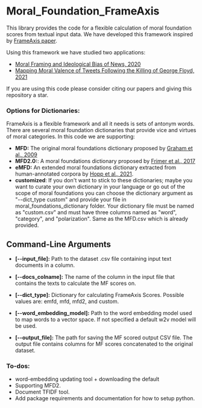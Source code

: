 # Moral_Foundation_FrameAxis
This library provides the code for a flexible calculation of moral foundation scores from textual input data.
We have developed this framework inspired by [FrameAxis paper](https://arxiv.org/pdf/2002.08608.pdf).

Using this framework we have studied two applications:
- [Moral Framing and Ideological Bias of News, 2020](https://arxiv.org/pdf/2009.12979.pdf)
- [Mapping Moral Valence of Tweets Following the Killing of George Floyd, 2021](https://arxiv.org/pdf/2104.09578.pdf)

If you are using this code please consider citing our papers and giving this repository a star.

### Options for Dictionaries:
FrameAxis is a flexible framework and all it needs is sets of antonym words. There are several moral foundation dictionaries that provide vice and virtues of moral categories. In this code we are supporting:
- **MFD:** The original moral foundations dictionary proposed by [Graham et al., 2009](https://fbaum.unc.edu/teaching/articles/JPSP-2009-Moral-Foundations.pdf)
- **MFD2.0:**: A moral foundations dictionary proposed by [Frimer et al., 2017](https://osf.io/ezn37/)
- **eMFD:** An extended moral foundations dictionary extracted from human-annotated corpora by [Hopp et al., 2021](https://link.springer.com/article/10.3758/s13428-020-01433-0).
- **customized**: If you don't want to stick to these dictionaries; maybe you want to curate your own dictionary in your language or go out of the scope of moral foundations you can choose the dictionary argument as "--dict_type custom" and provide your file in moral_foundations_dictionary folder. Your dictionary file must be named as "custom.csv" and must have three columns named as "word", "category", and "polarization". Same as the MFD.csv which is already provided. 
## Command-Line Arguments
- **[--input_file]:** Path to the dataset .csv file containing input text documents in a column.
- **[--docs_colname]:** The name of the column in the input file that contains the texts to calculate the MF scores on. 

- **[--dict_type]:** Dictionary for calculating FrameAxis Scores. Possible values are: emfd, mfd, mfd2, and custom. 
- **[--word_embedding_model]:** Path to the word embedding model used to map words to a vector space. If not specified a default w2v model will be used.
- **[--output_file]:** The path for saving the MF scored output CSV file. The output file contains columns for MF scores concatenated to the original dataset.

### To-dos: 
- word-embedding updating tool + downloading the default
- Supporting MFD2.
- Document TFIDF tool. 
- Add package requirements and documentation for how to setup python. 
